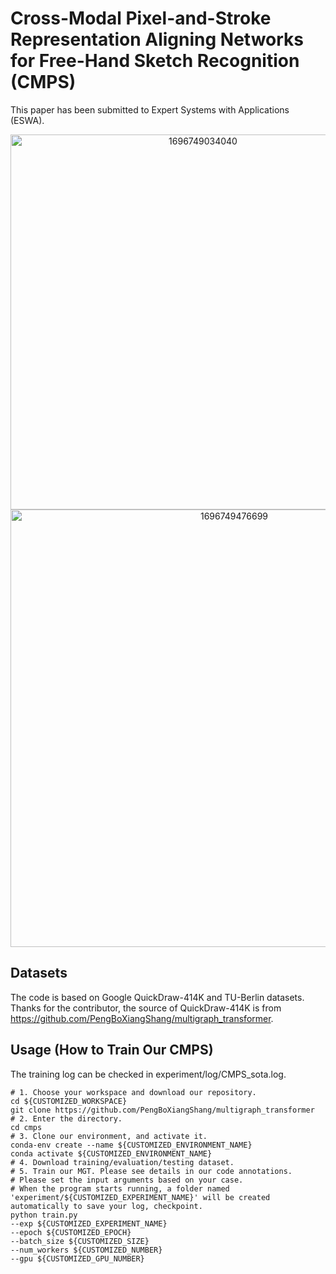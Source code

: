 # Cross-Modal Pixel-and-Stroke Representation Aligning Networks for Free-Hand Sketch Recognition (CMPS)

This paper has been submitted to Expert Systems with Applications (ESWA).
<div align=center>
<img width="600" alt="1696749034040" src="https://github.com/WoodratTradeCo/CMPS/assets/38500652/aeb21671-edd6-489f-8571-43c029958842">
</div>
<div align=center>
<img width="700" alt="1696749476699" src="https://github.com/WoodratTradeCo/CMPS/assets/38500652/31b94d91-4b28-46d6-ac58-68b6fe5605de">
</div>

## Datasets
The code is based on Google QuickDraw-414K and TU-Berlin datasets. Thanks for the contributor, the source of QuickDraw-414K is from https://github.com/PengBoXiangShang/multigraph_transformer.
## Usage (How to Train Our CMPS)
The training log can be checked in experiment/log/CMPS_sota.log.

    # 1. Choose your workspace and download our repository.
    cd ${CUSTOMIZED_WORKSPACE}
    git clone https://github.com/PengBoXiangShang/multigraph_transformer
    # 2. Enter the directory.
    cd cmps
    # 3. Clone our environment, and activate it.
    conda-env create --name ${CUSTOMIZED_ENVIRONMENT_NAME}
    conda activate ${CUSTOMIZED_ENVIRONMENT_NAME}
    # 4. Download training/evaluation/testing dataset.
    # 5. Train our MGT. Please see details in our code annotations.
    # Please set the input arguments based on your case.
    # When the program starts running, a folder named 'experiment/${CUSTOMIZED_EXPERIMENT_NAME}' will be created automatically to save your log, checkpoint.
    python train.py 
    --exp ${CUSTOMIZED_EXPERIMENT_NAME}
    --epoch ${CUSTOMIZED_EPOCH}
    --batch_size ${CUSTOMIZED_SIZE}   
    --num_workers ${CUSTOMIZED_NUMBER} 
    --gpu ${CUSTOMIZED_GPU_NUMBER}
